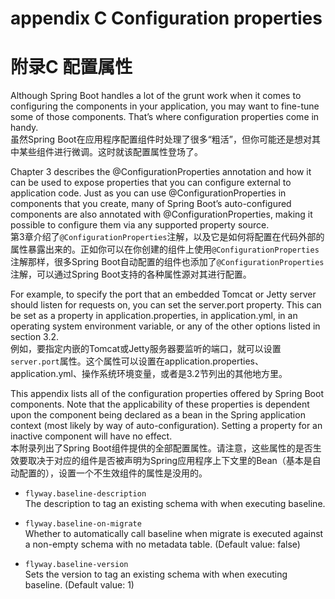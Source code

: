 # appendix C Configuration properties
# 附录C 配置属性

Although Spring Boot handles a lot of the grunt work when it comes to configuring the components in your application, you may want to fine-tune some of those components. That’s where configuration properties come in handy.  
虽然Spring Boot在应用程序配置组件时处理了很多“粗活”，但你可能还是想对其中某些组件进行微调。这时就该配置属性登场了。
Chapter 3 describes the @ConfigurationProperties annotation and how it can be used to expose properties that you can configure external to application code. Just as you can use @ConfigurationProperties in components that you create, many of Spring Boot’s auto-configured components are also annotated with @ConfigurationProperties, making it possible to configure them via any supported property source.  
第3章介绍了`@ConfigurationProperties`注解，以及它是如何将配置在代码外部的属性暴露出来的。正如你可以在你创建的组件上使用`@ConfigurationProperties`注解那样，很多Spring Boot自动配置的组件也添加了`@ConfigurationProperties`注解，可以通过Spring Boot支持的各种属性源对其进行配置。For example, to specify the port that an embedded Tomcat or Jetty server should listen for requests on, you can set the server.port property. This can be set as a property in application.properties, in application.yml, in an operating system environment variable, or any of the other options listed in section 3.2.  
例如，要指定内嵌的Tomcat或Jetty服务器要监听的端口，就可以设置`server.port`属性。这个属性可以设置在application.properties、application.yml、操作系统环境变量，或者是3.2节列出的其他地方里。This appendix lists all of the configuration properties offered by Spring Boot components. Note that the applicability of these properties is dependent upon the component being declared as a bean in the Spring application context (most likely by way of auto-configuration). Setting a property for an inactive component will have no effect.  
本附录列出了Spring Boot组件提供的全部配置属性。请注意，这些属性的是否生效要取决于对应的组件是否被声明为Spring应用程序上下文里的Bean（基本是自动配置的），设置一个不生效组件的属性是没用的。

* `flyway.baseline-description`  The description to tag an existing schema with when executing baseline.  
* `flyway.baseline-on-migrate`  Whether to automatically call baseline when migrate is executed against a non-empty schema with no metadata table. (Default value: false)* `flyway.baseline-version`  Sets the version to tag an existing schema with when executing baseline. (Default value: 1)

